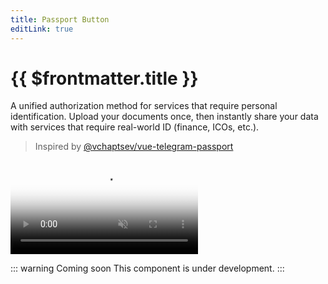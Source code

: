 ```yaml
---
title: Passport Button
editLink: true
---
```


# {{ $frontmatter.title }}

A unified authorization method for services that require personal identification. Upload your documents once, then 
instantly share your data with services that require real-world ID (finance, ICOs, etc.).

> Inspired by [@vchaptsev/vue-telegram-passport](https://github.com/vchaptsev/vue-telegram-passport)

<video class="mx-auto rounded-lg overflow-hidden" loop muted autoplay poster="https://telegram.org/file/811140300/16ce/SWVsDo8psQo.22197/3bc8c1e5d801f543ff" style="max-width: 480px;" preload="auto">
  <source src="https://telegram.org/file/811140664/1456/KzpQn3LtQMM.1686576.mp4/44d4d55c20a39f0ffc" type="video/mp4" />
</video>

::: warning Coming soon
This component is under development.
:::

